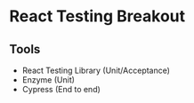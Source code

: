 # React Testing Breakout

## Tools

- React Testing Library (Unit/Acceptance)
- Enzyme (Unit)
- Cypress (End to end)
